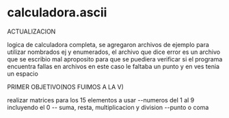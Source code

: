 # calculadora.ascii

ACTUALIZACION

logica de calculadora completa, se agregaron archivos de ejemplo para utilizar
nombrados ej y enumerados, el archivo que dice error es un archivo que se escribio mal
aproposito para que se puediera verificar si el programa encuentra fallas en archivos
en este caso le faltaba un punto y en ves tenia un espacio

PRIMER OBJETIVO(NOS FUIMOS A LA V)

realizar matrices para los 15 elementos a usar
--numeros del 1 al 9 incluyendo el 0
-- suma, resta, multiplicacion y division
--punto o coma
